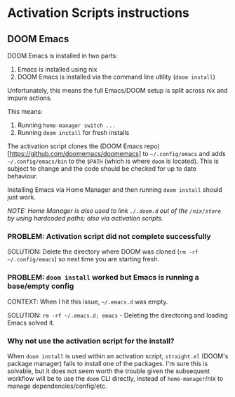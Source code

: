 # Activation Scripts instructions

## DOOM Emacs

DOOM Emacs is installed in two parts:

1) Emacs is installed using nix
2) DOOM Emacs is installed via the command line utility (`doom install`)

Unfortunately, this means the full Emacs/DOOM setup is split across nix and impure actions.

This means:

1) Running `home-manager switch ...`
2) Running `doom install` for fresh installs

The activation script clones the (DOOM Emacs repo)[https://github.com/doomemacs/doomemacs] to `~/.config/emacs` and adds `~/.config/emacs/bin` to the `$PATH` (which is where `doom` is located). This is subject to change and the code should be checked for up to date behaviour.

Installing Emacs via Home Manager and then running `doom install` should just work. 

_NOTE: Home Manager is also used to link `./.doom.d` out of the `/nix/store` by using hardcoded paths; also via activation scripts._

### PROBLEM: Activation script did not complete successfully

SOLUTION: Delete the directory where DOOM was cloned (`rm -rf ~/.config/emacs`) so next time you are starting fresh.

### PROBLEM: `doom install` worked but Emacs is running a base/empty config

CONTEXT: When I hit this issue, `~/.emacs.d` was empty.

SOLUTION: `rm -rf ~/.emacs.d; emacs` - Deleting the directoring and loading Emacs solved it.

### Why not use the activation script for the install?

When `doom install` is used within an activation script, `straight.el` (DOOM's package manager) fails to install one of the packages. I'm sure this is solvable, but it does not seem worth the trouble given the subsequent workflow will be to use the `doom` CLI directly, instead of `home-manager`/nix to manage dependencies/config/etc.
